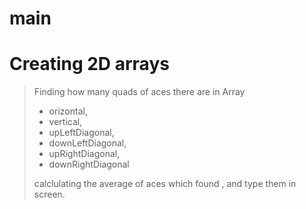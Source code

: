 # main

Creating 2D arrays
==================
> Finding how many quads of aces there are in Array 
> 
>    * orizontal, 
>    * vertical, 
>    * upLeftDiagonal, 
>    * downLeftDiagonal, 
>    * upRightDiagonal, 
>    * downRightDiagonal
>    
> calclulating the average of aces which found , and type them in screen.
